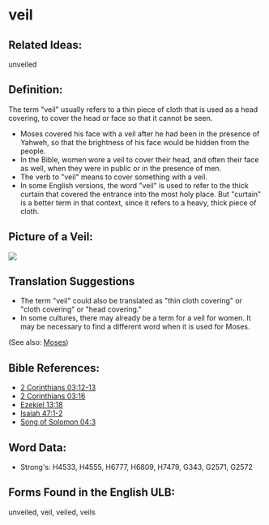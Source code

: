# veil

## Related Ideas:

unveiled


## Definition:

The term "veil" usually refers to a thin piece of cloth that is used as a head covering, to cover the head or face so that it cannot be seen.

* Moses covered his face with a veil after he had been in the presence of Yahweh, so that the brightness of his face would be hidden from the people.
* In the Bible, women wore a veil to cover their head, and often their face as well, when they were in public or in the presence of men.
* The verb to "veil" means to cover something with a veil.
* In some English versions, the word "veil" is used to refer to the thick curtain that covered the entrance into the most holy place. But "curtain" is a better term in that context, since it refers to a heavy, thick piece of cloth.

## Picture of a Veil:

<a href="https://content.bibletranslationtools.org/WycliffeAssociates/en_tw/raw/branch/master/PNGs/v/Veil.png"><img src="https://content.bibletranslationtools.org/WycliffeAssociates/en_tw/raw/branch/master/PNGs/v/Veil.png" ></a>

## Translation Suggestions

* The term "veil" could also be translated as "thin cloth covering" or "cloth covering" or "head covering."
* In some cultures, there may already be a term for a veil for women. It may be necessary to find a different word when it is used for Moses.

(See also: [Moses](../names/moses.md))

## Bible References:

* [2 Corinthians 03:12-13](rc://en/tn/help/2co/03/12)
* [2 Corinthians 03:16](rc://en/tn/help/2co/03/16)
* [Ezekiel 13:18](rc://en/tn/help/ezk/13/18)
* [Isaiah 47:1-2](rc://en/tn/help/isa/47/01)
* [Song of Solomon 04:3](rc://en/tn/help/sng/04/3)

## Word Data:

* Strong's: H4533, H4555, H6777, H6809, H7479, G343, G2571, G2572

## Forms Found in the English ULB:

unveiled, veil, veiled, veils


